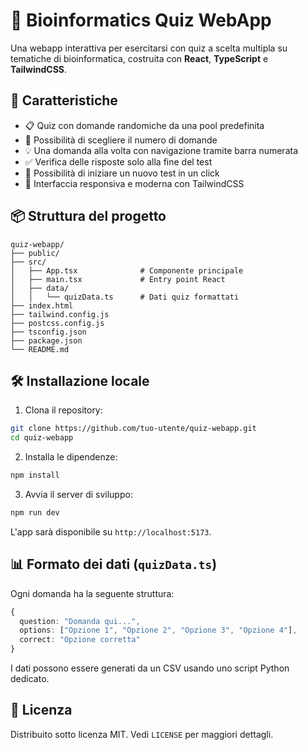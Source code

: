 # 🧠 Bioinformatics Quiz WebApp

Una webapp interattiva per esercitarsi con quiz a scelta multipla su tematiche di bioinformatica, costruita con **React**, **TypeScript** e **TailwindCSS**.

## 🚀 Caratteristiche

- 📋 Quiz con domande randomiche da una pool predefinita  
- 🎯 Possibilità di scegliere il numero di domande  
- 💡 Una domanda alla volta con navigazione tramite barra numerata  
- ✅ Verifica delle risposte solo alla fine del test  
- 🔄 Possibilità di iniziare un nuovo test in un click  
- 📱 Interfaccia responsiva e moderna con TailwindCSS  

## 📦 Struttura del progetto

```
quiz-webapp/
├── public/
├── src/
│   ├── App.tsx              # Componente principale
│   ├── main.tsx             # Entry point React
│   ├── data/
│   │   └── quizData.ts      # Dati quiz formattati
├── index.html
├── tailwind.config.js
├── postcss.config.js
├── tsconfig.json
├── package.json
└── README.md
```

## 🛠️ Installazione locale

1. Clona il repository:

```bash
git clone https://github.com/tuo-utente/quiz-webapp.git
cd quiz-webapp
```

2. Installa le dipendenze:

```bash
npm install
```

3. Avvia il server di sviluppo:

```bash
npm run dev
```

L'app sarà disponibile su `http://localhost:5173`.

## 📊 Formato dei dati (`quizData.ts`)

Ogni domanda ha la seguente struttura:

```ts
{
  question: "Domanda qui...",
  options: ["Opzione 1", "Opzione 2", "Opzione 3", "Opzione 4"],
  correct: "Opzione corretta"
}
```

I dati possono essere generati da un CSV usando uno script Python dedicato.

## 📖 Licenza

Distribuito sotto licenza MIT. Vedi `LICENSE` per maggiori dettagli.
